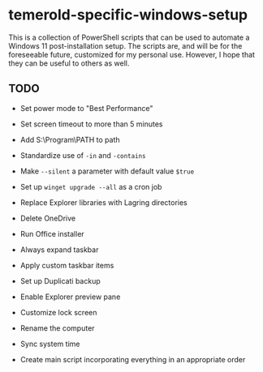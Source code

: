 # temerold-specific-windows-setup

This is a collection of PowerShell scripts that can be used to automate a Windows 11 post-installation setup. The scripts are, and will be for the foreseeable future, customized for my personal use. However, I hope that they can be useful to others as well.

## TODO
- Set power mode to "Best Performance"

- Set screen timeout to more than 5 minutes

- Add S:\Program\PATH to path

- Standardize use of `-in` and `-contains`

- Make `--silent` a parameter with default value `$true`

- Set up `winget upgrade --all` as a cron job

- Replace Explorer libraries with Lagring directories

- Delete OneDrive

- Run Office installer

- Always expand taskbar

- Apply custom taskbar items

- Set up Duplicati backup

- Enable Explorer preview pane

- Customize lock screen

- Rename the computer

- Sync system time

- Create main script incorporating everything in an appropriate order
